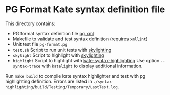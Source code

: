 # PG Format Kate syntax definition file

This directory contains:

- PG format syntax definition file [pg.xml](pg.xml)
- Makefile to validate and test syntax definition (requires `xmllint`)
- Unit test file `pg-format.pg`
- `test.sh` Script to run unit tests with [skylighting](https://github.com/jgm/skylighting) 
- `skylight` Script to highlight with [skylighting](https://github.com/jgm/skylighting) 
- `highlight` Script to highlight with [kate-syntax-highlighting](https://github.com/KDE/syntax-highlighting)
  Use option `--syntax-trace` with `katelight` to display additional information.

Run `make build` to compile kate syntax highlighter and test with pg highlighting definition. Errors are listed in
`./syntax-highlighting/build/Testing/Temporary/LastTest.log`.


